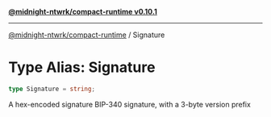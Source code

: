 [**@midnight-ntwrk/compact-runtime v0.10.1**](../README.md)

***

[@midnight-ntwrk/compact-runtime](../globals.md) / Signature

# Type Alias: Signature

```ts
type Signature = string;
```

A hex-encoded signature BIP-340 signature, with a 3-byte version prefix

